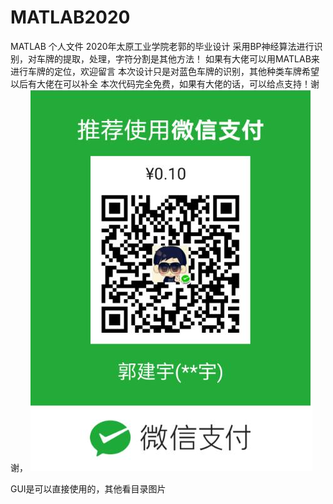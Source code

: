 # MATLAB2020
MATLAB 个人文件
2020年太原工业学院老郭的毕业设计
采用BP神经算法进行识别，对车牌的提取，处理，字符分割是其他方法！
如果有大佬可以用MATLAB来进行车牌的定位，欢迎留言
本次设计只是对蓝色车牌的识别，其他种类车牌希望以后有大佬在可以补全
本次代码完全免费，如果有大佬的话，可以给点支持！谢谢，
![skm](https://github.com/Guo-Jianyu/MATLAB2020/blob/master/skm.jpg)


GUI是可以直接使用的，其他看目录图片
